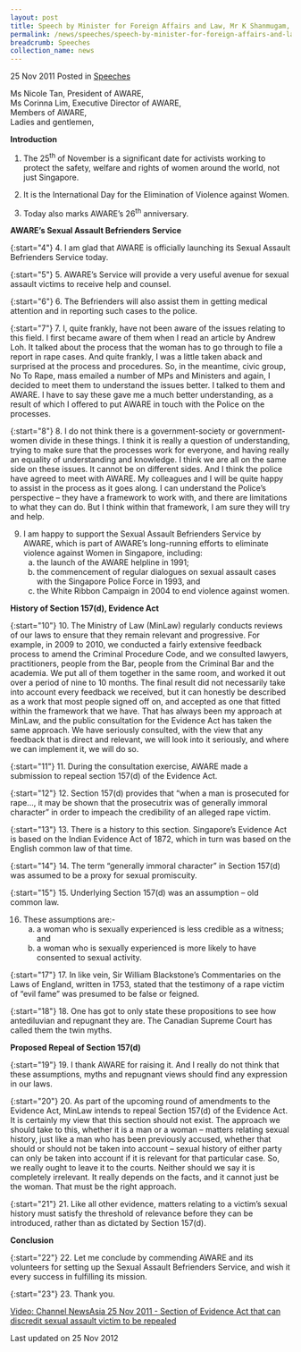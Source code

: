 ```yaml
---
layout: post
title: Speech by Minister for Foreign Affairs and Law, Mr K Shanmugam, at the official launch of AWARE's Sexual Assault Befrienders Service
permalink: /news/speeches/speech-by-minister-for-foreign-affairs-and-law-mr-k-shanmugam-at-the-official-launch-of-aware-s
breadcrumb: Speeches
collection_name: news
---
```


25 Nov 2011 Posted in [Speeches](/news/speeches)

Ms Nicole Tan, President of AWARE,  
Ms Corinna Lim, Executive Director of AWARE,  
Members of AWARE,  
Ladies and gentlemen,  

**Introduction**


1. The 25<sup>th</sup> of November is a significant date for activists working to protect the safety, welfare and rights of women around the world, not just Singapore.

2. It is the International Day for the Elimination of Violence against Women.

3. Today also marks AWARE’s 26<sup>th</sup> anniversary.


**AWARE’s Sexual Assault Befrienders Service**

{:start="4"}
4. I am glad that AWARE is officially launching its Sexual Assault Befrienders Service today.

{:start="5"}
5. AWARE’s Service will provide a very useful avenue for sexual assault victims to receive help and counsel.

{:start="6"}
6. The Befrienders will also assist them in getting medical attention and in reporting such cases to the police.

{:start="7"}
7. I, quite frankly, have not been aware of the issues relating to this field. I first became aware of them when I read an article by Andrew Loh. It talked about the process that the woman has to go through to file a report in rape cases. And quite frankly, I was a little taken aback and surprised at the process and procedures. So, in the meantime, civic group, No To Rape, mass emailed a number of MPs and Ministers and again, I decided to meet them to understand the issues better. I talked to them and AWARE. I have to say these gave me a much better understanding, as a result of which I offered to put AWARE in touch with the Police on the processes.

{:start="8"}
8. I do not think there is a government-society or government-women divide in these things. I think it is really a question of understanding, trying to make sure that the processes work for everyone, and having really an equality of understanding and knowledge. I think we are all on the same side on these issues. It cannot be on different sides. And I think the police have agreed to meet with AWARE. My colleagues and I will be quite happy to assist in the process as it goes along. I can understand the Police’s perspective – they have a framework to work with, and there are limitations to what they can do. But I think within that framework, I am sure they will try and help.



<ol start="9">
<li>I am happy to support the Sexual Assault Befrienders Service by AWARE, which is part of AWARE’s long-running efforts to eliminate violence against Women in Singapore, including:

<ol style="list-style-type: lower-alpha">
<li> the launch of the AWARE helpline in 1991;</li>
<li> the commencement of regular dialogues on sexual assault cases with the Singapore Police Force in 1993, and</li>
<li> the White Ribbon Campaign in 2004 to end violence against women.</li>
</ol>
</li>
</ol>

**History of Section 157(d), Evidence Act**

{:start="10"}
10. The Ministry of Law (MinLaw) regularly conducts reviews of our laws to ensure that they remain relevant and progressive. For example, in 2009 to 2010, we conducted a fairly extensive feedback process to amend the Criminal Procedure Code, and we consulted lawyers, practitioners, people from the Bar, people from the Criminal Bar and the academia. We put all of them together in the same room, and worked it out over a period of nine to 10 months. The final result did not necessarily take into account every feedback we received, but it can honestly be described as a work that most people signed off on, and accepted as one that fitted within the framework that we have. That has always been my approach at MinLaw, and the public consultation for the Evidence Act has taken the same approach. We have seriously consulted, with the view that any feedback that is direct and relevant, we will look into it seriously, and where we can implement it, we will do so. 

{:start="11"}
11. During the consultation exercise, AWARE made a submission to repeal section 157(d) of the Evidence Act.

{:start="12"}
12. Section 157(d) provides that “when a man is prosecuted for rape..., it may be shown that the prosecutrix was of generally immoral character” in order to impeach the credibility of an alleged rape victim. 

{:start="13"}
13. There is a history to this section. Singapore’s Evidence Act is based on the Indian Evidence Act of 1872, which in turn was based on the English common law of that time.

{:start="14"}
14. The term “generally immoral character” in Section 157(d) was assumed to be a proxy for sexual promiscuity.

{:start="15"}
15. Underlying Section 157(d) was an assumption – old common law.


<ol start="16">
<li>These assumptions are:-

<ol style="list-style-type: lower-alpha">
<li> a woman who is sexually experienced is less credible as a witness; and </li>

<li>a woman who is sexually experienced is more likely to have consented to sexual activity. </li>
</ol>

</li>
</ol>

{:start="17"}
17. In like vein, Sir William Blackstone’s Commentaries on the Laws of England, written in 1753, stated that the testimony of a rape victim of “evil fame” was presumed to be false or feigned.

{:start="18"}
18. One has got to only state these propositions to see how antediluvian and repugnant they are. The Canadian Supreme Court has called them the twin myths.


**Proposed Repeal of Section 157(d)**

{:start="19"}
19. I thank AWARE for raising it. And I really do not think that these assumptions, myths and repugnant views should find any expression in our laws.

{:start="20"}
20. As part of the upcoming round of amendments to the Evidence Act, MinLaw intends to repeal Section 157(d) of the Evidence Act. It is certainly my view that this section should not exist. The approach we should take to this, whether it is a man or a woman – matters relating sexual history, just like a man who has been previously accused, whether that should or should not be taken into account – sexual history of either party can only be taken into account if it is relevant for that particular case. So, we really ought to leave it to the courts. Neither should we say it is completely irrelevant. It really depends on the facts, and it cannot just be the woman. That must be the right approach.

{:start="21"}
21. Like all other evidence, matters relating to a victim’s sexual history must satisfy the threshold of relevance before they can be introduced, rather than as dictated by Section 157(d).


**Conclusion**


{:start="22"}
22. Let me conclude by commending AWARE and its volunteers for setting up the Sexual Assault Befrienders Service, and wish it every success in fulfilling its mission.

{:start="23"}
23. Thank you.


[Video: Channel NewsAsia 25 Nov 2011 - Section of Evidence Act that can discredit sexual assault victim to be repealed](http://www.youtube.com/watch?v=CFNZfciy1C4)


<p class="right-side-updated">Last updated on 25 Nov 2012</p> 


